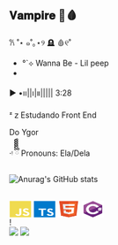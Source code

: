 ## 𝐕𝐚𝐦𝐩𝐢𝐫𝐞 🦇🩸

𐙚 ˚⋆ ๑˚｡⋆୨ 🪦 🩸୧˚
-  °`⟡ Wanna Be - Lil peep
- 
▶︎ •၊၊||၊|။||||| 3:28

ᶻ 𝗓  Estudando Front End

 Do Ygor
 
‧ᵎ   ྀིྀིྀིྀིྀི Pronouns: Ela/Dela

 ![Anurag's GitHub stats](https://github-readme-stats.vercel.app/api?username=NanaDoYgor&show_icons=true&theme=dracula)

 
<div style="display: inline_block"><br>
  <img align="center" alt="Rafa-Js" height="30" width="40" src="https://raw.githubusercontent.com/devicons/devicon/master/icons/javascript/javascript-plain.svg">
  <img align="center" alt="Rafa-Ts" height="30" width="40" src="https://raw.githubusercontent.com/devicons/devicon/master/icons/typescript/typescript-plain.svg">
  <img align="center" alt="Rafa-HTML" height="30" width="40" src="https://raw.githubusercontent.com/devicons/devicon/master/icons/html5/html5-original.svg">
  <img align="center" alt="Rafa-Csharp" height="30" width="40" src="https://raw.githubusercontent.com/devicons/devicon/master/icons/csharp/csharp-original.svg">
  <img align="center" alt="" src="https://github.com/NanaDoYgor/NanaDoYgor/assets/164526857/5b1aa9d6-e7f6-4827-9676-dc5066093f48">
</div>!





<div> 
 <a href="https://discord.gg/wagxzStdcR" target="_blank"><img src="https://img.shields.io/badge/Discord-7289DA?style=for-the-badge&logo=discord&logoColor=white" target="_blank"></a> 
  <a href = "mailto:anna.czajka@escola.pr.gov."><img src="https://img.shields.io/badge/-Gmail-%23333?style=for-the-badge&logo=gmail&logoColor=white" target="_blank"></a>

</div>

